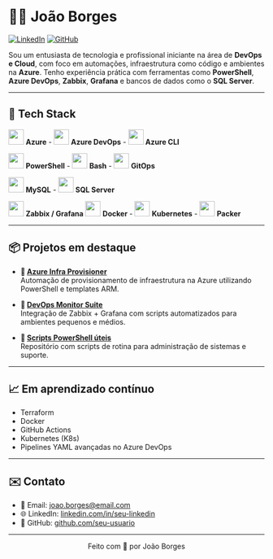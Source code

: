 # 👨‍💻 João Borges

[![LinkedIn](https://img.shields.io/badge/LinkedIn-0A66C2?style=flat&logo=linkedin&logoColor=white)](https://www.linkedin.com/in/jo%C3%A3o-lucas-schimith-borges-8aa32ba5/)
[![GitHub](https://img.shields.io/badge/GitHub-121011?style=flat&logo=github&logoColor=white)](https://github.com/joaosborges)

Sou um entusiasta de tecnologia e profissional iniciante na área de **DevOps e Cloud**, com foco em automações, infraestrutura como código e ambientes na **Azure**. Tenho experiência prática com ferramentas como **PowerShell**, **Azure DevOps**, **Zabbix**, **Grafana** e bancos de dados como o **SQL Server**.

---

## 🚀 Tech Stack

<div align="left">

  <img src="https://cdn.jsdelivr.net/gh/devicons/devicon/icons/azure/azure-original.svg" width="30"/> **Azure**   -   <img src="https://svgrepo.com/show/341632/azure-devops.svg" width="30"/> **Azure DevOps**    -    <img src="https://cdn.jsdelivr.net/gh/devicons/devicon/icons/azure/azure-plain.svg" width="30"/> **Azure CLI**
  
  <img src="https://cdn.jsdelivr.net/gh/devicons/devicon/icons/powershell/powershell-original.svg" width="30"/> **PowerShell**    -    <img src="https://cdn.jsdelivr.net/gh/devicons/devicon/icons/bash/bash-original.svg" width="30"/> **Bash**    -    <img src="https://cdn.jsdelivr.net/gh/devicons/devicon/icons/git/git-original.svg" width="30"/> **GitOps**

  <img src="https://cdn.jsdelivr.net/gh/devicons/devicon/icons/mysql/mysql-original.svg" width="30"/> **MySQL**    -    <img src="https://cdn.jsdelivr.net/gh/devicons/devicon/icons/microsoftsqlserver/microsoftsqlserver-plain.svg" width="30"/> **SQL Server**

  
  <img src="https://cdn.jsdelivr.net/gh/devicons/devicon/icons/grafana/grafana-original.svg" width="30"/> **Zabbix / Grafana**
  <img src="https://cdn.jsdelivr.net/gh/devicons/devicon/icons/docker/docker-original.svg" width="30"/> **Docker**    -    <img src="https://cdn.jsdelivr.net/gh/devicons/devicon/icons/kubernetes/kubernetes-plain.svg" width="30"/> **Kubernetes**    -    <img src="https://cdn.jsdelivr.net/gh/devicons/devicon/icons/packer/packer-original.svg" width="30"/> **Packer**

</div>

---

## 📦 Projetos em destaque

- **📁 [Azure Infra Provisioner](https://github.com/seu-usuario/azure-infra-provisioner)**  
  Automação de provisionamento de infraestrutura na Azure utilizando PowerShell e templates ARM.

- **📁 [DevOps Monitor Suite](https://github.com/seu-usuario/devops-monitor-suite)**  
  Integração de Zabbix + Grafana com scripts automatizados para ambientes pequenos e médios.

- **📁 [Scripts PowerShell úteis](https://github.com/seu-usuario/powershell-utilities)**  
  Repositório com scripts de rotina para administração de sistemas e suporte.

---

## 📈 Em aprendizado contínuo

- Terraform
- Docker
- GitHub Actions
- Kubernetes (K8s)
- Pipelines YAML avançadas no Azure DevOps

---

## ✉️ Contato

- 📧 Email: joao.borges@email.com  
- 🌐 LinkedIn: [linkedin.com/in/seu-linkedin](https://www.linkedin.com/in/seu-linkedin)  
- 💼 GitHub: [github.com/seu-usuario](https://github.com/seu-usuario)

---

<p align="center">Feito com 💙 por João Borges</p>
